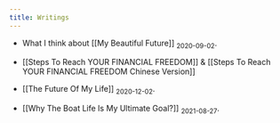 ```yaml
---
title: Writings
---
```


- What I think about [[My Beautiful Future]] <sub>2020-09-02</sub>.

- [[Steps To Reach YOUR FINANCIAL FREEDOM]] & [[Steps To Reach YOUR FINANCIAL FREEDOM Chinese Version]]

- [[The Future Of My Life]] <sub>2020-12-02</sub>.

- [[Why The Boat Life Is My Ultimate Goal?]] <sub>2021-08-27</sub>.
